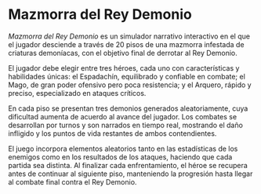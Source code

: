 # Mazmorra del Rey Demonio

*Mazmorra del Rey Demonio* es un simulador narrativo interactivo en el que el jugador desciende a través de 20 pisos de una mazmorra infestada de criaturas demoníacas, con el objetivo final de derrotar al Rey Demonio.  

El jugador debe elegir entre tres héroes, cada uno con características y habilidades únicas: el Espadachín, equilibrado y confiable en combate; el Mago, de gran poder ofensivo pero poca resistencia; y el Arquero, rápido y preciso, especializado en ataques críticos.  

En cada piso se presentan tres demonios generados aleatoriamente, cuya dificultad aumenta de acuerdo al avance del jugador. Los combates se desarrollan por turnos y son narrados en tiempo real, mostrando el daño infligido y los puntos de vida restantes de ambos contendientes.  

El juego incorpora elementos aleatorios tanto en las estadísticas de los enemigos como en los resultados de los ataques, haciendo que cada partida sea distinta. Al finalizar cada enfrentamiento, el héroe se recupera antes de continuar al siguiente piso, manteniendo la progresión hasta llegar al combate final contra el Rey Demonio.
